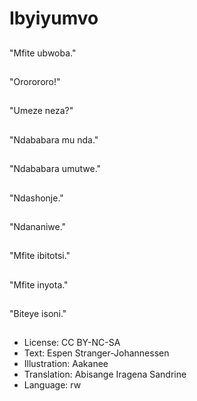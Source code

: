# Ibyiyumvo

##
"Mfite ubwoba."

##
"Ororororo!"

##
"Umeze neza?"

##
"Ndababara mu nda."

##
"Ndababara umutwe."

##
"Ndashonje."

##
"Ndananiwe."

##
"Mfite ibitotsi."

##
"Mfite inyota."

##
"Biteye isoni."

##
* License: CC BY-NC-SA
* Text: Espen Stranger-Johannessen
* Illustration: Aakanee
* Translation: Abisange Iragena Sandrine
* Language: rw
